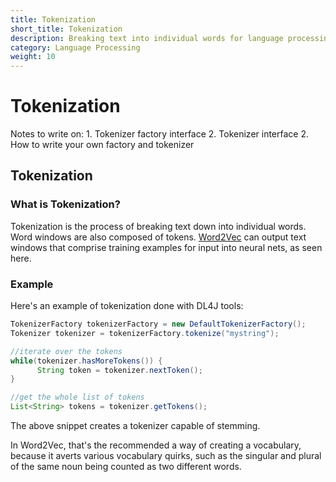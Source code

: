 ```yaml
---
title: Tokenization
short_title: Tokenization
description: Breaking text into individual words for language processing in DL4J.
category: Language Processing
weight: 10
---
```


# Tokenization

Notes to write on: 1. Tokenizer factory interface 2. Tokenizer interface 2. How to write your own factory and tokenizer

## Tokenization

### What is Tokenization?

Tokenization is the process of breaking text down into individual words. Word windows are also composed of tokens. [Word2Vec](word2vec) can output text windows that comprise training examples for input into neural nets, as seen here.

### Example

Here's an example of tokenization done with DL4J tools:

```java
TokenizerFactory tokenizerFactory = new DefaultTokenizerFactory();
Tokenizer tokenizer = tokenizerFactory.tokenize("mystring");

//iterate over the tokens
while(tokenizer.hasMoreTokens()) {
      String token = tokenizer.nextToken();
}

//get the whole list of tokens
List<String> tokens = tokenizer.getTokens();
```

The above snippet creates a tokenizer capable of stemming.

In Word2Vec, that's the recommended a way of creating a vocabulary, because it averts various vocabulary quirks, such as the singular and plural of the same noun being counted as two different words.

